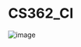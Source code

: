 # CS362_CI
![image](https://user-images.githubusercontent.com/70284313/111041806-ef966c80-83ee-11eb-80da-b4fdf0bbb94a.png)
